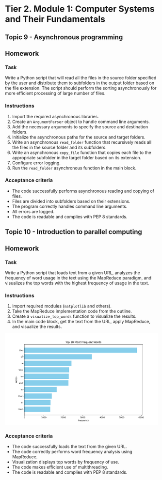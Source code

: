 # Tier 2. Module 1: Computer Systems and Their Fundamentals

## Topic 9 - Asynchronous programming
## Homework

### Task

Write a Python script that will read all the files in the source folder specified by the user and distribute them to subfolders in the output folder based on the file extension. The script should perform the sorting asynchronously for more efficient processing of large number of files.

### Instructions

1. Import the required asynchronous libraries.
2. Create an `ArgumentParser` object to handle command line arguments.
3. Add the necessary arguments to specify the source and destination folders.
4. Initialize the asynchronous paths for the source and target folders.
5. Write an asynchronous `read_folder` function that recursively reads all the files in the source folder and its subfolders.
6. Write an asynchronous `copy_file` function that copies each file to the appropriate subfolder in the target folder based on its extension.
7. Configure error logging.
8. Run the `read_folder` asynchronous function in the main block.

### Acceptance criteria

- The code successfully performs asynchronous reading and copying of files.
- Files are divided into subfolders based on their extensions.
- The program correctly handles command line arguments.
- All errors are logged.
- The code is readable and complies with PEP 8 standards.

## Topic 10 - Introduction to parallel computing
## Homework

### Task

Write a Python script that loads text from a given URL, analyzes the frequency of word usage in the text using the MapReduce paradigm, and visualizes the top words with the highest frequency of usage in the text.

### Instructions

1. Import required modules (`matplotlib` and others).
2. Take the MapReduce implementation code from the outline.
3. Create a `visualize_top_words` function to visualize the results.
4. In the main code block, get the text from the URL, apply MapReduce, and visualize the results.

![Chart with 10 most frequent words](image.png)

### Acceptance criteria

- The code successfully loads the text from the given URL.
- The code correctly performs word frequency analysis using MapReduce.
- Visualization displays top words by frequency of use.
- The code makes efficient use of multithreading.
- The code is readable and complies with PEP 8 standards.
